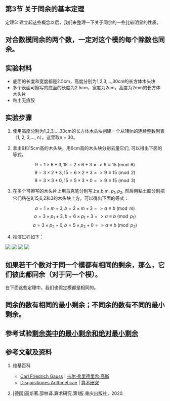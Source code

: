## 第3节 关于同余的基本定理

定理5: 建立起这些概念以后，我们来整理一下关于同余的一些比较明显的性质。

## 对合数模同余的两个数，一定对这个模的每个除数也同余。

## 实验材料

- 底面的长度和宽度都是2.5cm，高度分别为1,2,3,...,30cm的长方体木头块
- 多个表面可擦写的底面的长度为2.5cm，宽度为2cm，高度为2mm的长方体木头片
- 粘土无痕胶

## 实验步骤

1. 使用高度分别为1,2,3,...,30cm的长方体木头块创建一个从1到n的连续整数列表（1, 2, 3,..., n）。这里取n = 30。

2. 拿出9和15cm高的木头块，用6cm高的木头块分别去量它们, 可以得出下面的等式。

$$ 9=1×6+3, 15=2×6+3 => 9≡15 \pmod{6} $$
$$ 9=3×2+3, 15=6×2+3 => 9≡15 \pmod{2} $$
$$ 9=3×3+0, 15=5×3+0 => 9≡15 \pmod{3} $$

3. 在多个可擦写的木头片上用马克笔分别写上a,b,m, $p_1, p_2$, 然后用粘土胶分别把它们粘在9,15,6,2和3的木头块上方。可以得出下面的等式：

$$ a=1×m+3, b=2×m+3 => a≡b \pmod{m} $$
$$ a=3×{p_1}+3, b=6×{p_1}+3 => a≡b \pmod{p_1} $$
$$ a=3×{p_2}+0, b=5×{p_2}+0 => a≡b \pmod{p_2} $$

4. 推演过程如下：

![](/images/数论/高斯的算术研究中典型的推演实验/章1/定理5/5-1.jpg)
![](/images/数论/高斯的算术研究中典型的推演实验/章1/定理5/5-2.jpg)
![](/images/数论/高斯的算术研究中典型的推演实验/章1/定理5/5-3.jpg)
![](/images/数论/高斯的算术研究中典型的推演实验/章1/定理5/5-4.jpg)

## 如果若干个数对于同一个模都有相同的剩余，那么，它们彼此都同余（对于同一个模）。

在下面这些定理中，我们也假定模都是相同的。

## 同余的数有相同的最小剩余；不同余的数有不同的最小剩余。

## 参考试验[剩余类中的最小剩余和绝对最小剩余  ](https://github.com/quanbinn/Learn-Mathematics-The-Physical-Experimental-Way/blob/master/chapters/数论/高斯的算术研究中典型的推演实验/基本概念/剩余类中的最小剩余和绝对最小剩余.md)

## 参考文献及资料

1. 维基百科
	- [Carl Friedrich Gauss](https://en.wikipedia.org/wiki/Carl_Friedrich_Gauss) | [卡尔·弗里德里希·高斯](https://zh.wikipedia.org/wiki/%E5%8D%A1%E7%88%BE%C2%B7%E5%BC%97%E9%87%8C%E5%BE%B7%E9%87%8C%E5%B8%8C%C2%B7%E9%AB%98%E6%96%AF) 
	- [Disquisitiones Arithmeticae](https://en.wikipedia.org/wiki/Disquisitiones_Arithmeticae) | [算术研究](https://zh.wikipedia.org/wiki/算术研究) 

2. [德国]高斯著.邵林译.算术研究.第1版.重庆出版社，2020.



